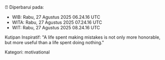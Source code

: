 ⏰ Diperbarui pada:
- WIB: Rabu, 27 Agustus 2025 06.24.16 UTC
- WITA: Rabu, 27 Agustus 2025 07.24.16 UTC
- WIT: Rabu, 27 Agustus 2025 08.24.16 UTC

Kutipan Inspiratif:
"A life spent making mistakes is not only more honorable, but more useful than a life spent doing nothing."


Kategori: motivational

